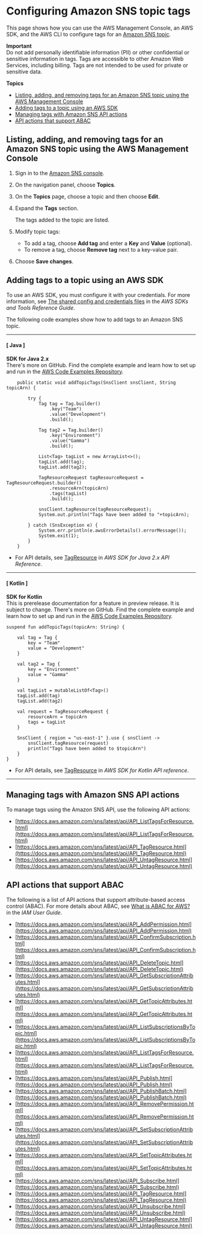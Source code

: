 # Configuring Amazon SNS topic tags<a name="sns-tags-configuring"></a>

This page shows how you can use the AWS Management Console, an AWS SDK, and the AWS CLI to configure tags for an [Amazon SNS topic](sns-tags.md)\.

**Important**  
Do not add personally identifiable information \(PII\) or other confidential or sensitive information in tags\. Tags are accessible to other Amazon Web Services, including billing\. Tags are not intended to be used for private or sensitive data\.

**Topics**
+ [Listing, adding, and removing tags for an Amazon SNS topic using the AWS Management Console](#list-add-update-remove-tags-for-topic-aws-console)
+ [Adding tags to a topic using an AWS SDK](#tag-resource-aws-sdks)
+ [Managing tags with Amazon SNS API actions](#manage-tags-with-sns-api-actions)
+ [API actions that support ABAC](#api-actions-that-support-abac)

## Listing, adding, and removing tags for an Amazon SNS topic using the AWS Management Console<a name="list-add-update-remove-tags-for-topic-aws-console"></a>

1. Sign in to the [Amazon SNS console](https://console.aws.amazon.com/sns/home)\.

1. On the navigation panel, choose **Topics**\.

1. On the **Topics** page, choose a topic and then choose **Edit**\.

1. Expand the **Tags** section\.

   The tags added to the topic are listed\.

1. Modify topic tags:
   + To add a tag, choose **Add tag** and enter a **Key** and **Value** \(optional\)\.
   + To remove a tag, choose **Remove tag** next to a key\-value pair\.

1. Choose **Save changes**\.

## Adding tags to a topic using an AWS SDK<a name="tag-resource-aws-sdks"></a>

To use an AWS SDK, you must configure it with your credentials\. For more information, see [The shared config and credentials files](https://docs.aws.amazon.com/sdkref/latest/guide/creds-config-files.html) in the *AWS SDKs and Tools Reference Guide*\.

The following code examples show how to add tags to an Amazon SNS topic\.

------
#### [ Java ]

**SDK for Java 2\.x**  
 There's more on GitHub\. Find the complete example and learn how to set up and run in the [AWS Code Examples Repository](https://github.com/awsdocs/aws-doc-sdk-examples/tree/main/javav2/example_code/sns#readme)\. 
  

```
    public static void addTopicTags(SnsClient snsClient, String topicArn) {

        try {
            Tag tag = Tag.builder()
                .key("Team")
                .value("Development")
                .build();

            Tag tag2 = Tag.builder()
                .key("Environment")
                .value("Gamma")
                .build();

            List<Tag> tagList = new ArrayList<>();
            tagList.add(tag);
            tagList.add(tag2);

            TagResourceRequest tagResourceRequest = TagResourceRequest.builder()
                .resourceArn(topicArn)
                .tags(tagList)
                .build();

            snsClient.tagResource(tagResourceRequest);
            System.out.println("Tags have been added to "+topicArn);

        } catch (SnsException e) {
            System.err.println(e.awsErrorDetails().errorMessage());
            System.exit(1);
        }
    }
```
+  For API details, see [TagResource](https://docs.aws.amazon.com/goto/SdkForJavaV2/sns-2010-03-31/TagResource) in *AWS SDK for Java 2\.x API Reference*\. 

------
#### [ Kotlin ]

**SDK for Kotlin**  
This is prerelease documentation for a feature in preview release\. It is subject to change\.
 There's more on GitHub\. Find the complete example and learn how to set up and run in the [AWS Code Examples Repository](https://github.com/awsdocs/aws-doc-sdk-examples/tree/main/kotlin/services/sns#code-examples)\. 
  

```
suspend fun addTopicTags(topicArn: String) {

    val tag = Tag {
        key = "Team"
        value = "Development"
    }

    val tag2 = Tag {
        key = "Environment"
        value = "Gamma"
    }

    val tagList = mutableListOf<Tag>()
    tagList.add(tag)
    tagList.add(tag2)

    val request = TagResourceRequest {
        resourceArn = topicArn
        tags = tagList
    }

    SnsClient { region = "us-east-1" }.use { snsClient ->
        snsClient.tagResource(request)
        println("Tags have been added to $topicArn")
    }
}
```
+  For API details, see [TagResource](https://github.com/awslabs/aws-sdk-kotlin#generating-api-documentation) in *AWS SDK for Kotlin API reference*\. 

------

## Managing tags with Amazon SNS API actions<a name="manage-tags-with-sns-api-actions"></a>

To manage tags using the Amazon SNS API, use the following API actions:
+ [https://docs.aws.amazon.com/sns/latest/api/API_ListTagsForResource.html](https://docs.aws.amazon.com/sns/latest/api/API_ListTagsForResource.html)
+ [https://docs.aws.amazon.com/sns/latest/api/API_TagResource.html](https://docs.aws.amazon.com/sns/latest/api/API_TagResource.html)
+ [https://docs.aws.amazon.com/sns/latest/api/API_UntagResource.html](https://docs.aws.amazon.com/sns/latest/api/API_UntagResource.html)

## API actions that support ABAC<a name="api-actions-that-support-abac"></a>

The following is a list of API actions that support attribute\-based access control \(ABAC\)\. For more details about ABAC, see [What is ABAC for AWS?](https://docs.aws.amazon.com/IAM/latest/UserGuide/introduction_attribute-based-access-control.html) in the *IAM User Guide*\.
+ [https://docs.aws.amazon.com/sns/latest/api/API_AddPermission.html](https://docs.aws.amazon.com/sns/latest/api/API_AddPermission.html)
+ [https://docs.aws.amazon.com/sns/latest/api/API_ConfirmSubscription.html](https://docs.aws.amazon.com/sns/latest/api/API_ConfirmSubscription.html)
+ [https://docs.aws.amazon.com/sns/latest/api/API_DeleteTopic.html](https://docs.aws.amazon.com/sns/latest/api/API_DeleteTopic.html)
+ [https://docs.aws.amazon.com/sns/latest/api/API_GetSubscriptionAttributes.html](https://docs.aws.amazon.com/sns/latest/api/API_GetSubscriptionAttributes.html)
+ [https://docs.aws.amazon.com/sns/latest/api/API_GetTopicAttributes.html](https://docs.aws.amazon.com/sns/latest/api/API_GetTopicAttributes.html)
+ [https://docs.aws.amazon.com/sns/latest/api/API_ListSubscriptionsByTopic.html](https://docs.aws.amazon.com/sns/latest/api/API_ListSubscriptionsByTopic.html)
+ [https://docs.aws.amazon.com/sns/latest/api/API_ListTagsForResource.html](https://docs.aws.amazon.com/sns/latest/api/API_ListTagsForResource.html)
+ [https://docs.aws.amazon.com/sns/latest/api/API_Publish.html](https://docs.aws.amazon.com/sns/latest/api/API_Publish.html)
+ [https://docs.aws.amazon.com/sns/latest/api/API_PublishBatch.html](https://docs.aws.amazon.com/sns/latest/api/API_PublishBatch.html)
+ [https://docs.aws.amazon.com/sns/latest/api/API_RemovePermission.html](https://docs.aws.amazon.com/sns/latest/api/API_RemovePermission.html)
+ [https://docs.aws.amazon.com/sns/latest/api/API_SetSubscriptionAttributes.html](https://docs.aws.amazon.com/sns/latest/api/API_SetSubscriptionAttributes.html)
+ [https://docs.aws.amazon.com/sns/latest/api/API_SetTopicAttributes.html](https://docs.aws.amazon.com/sns/latest/api/API_SetTopicAttributes.html)
+ [https://docs.aws.amazon.com/sns/latest/api/API_Subscribe.html](https://docs.aws.amazon.com/sns/latest/api/API_Subscribe.html)
+ [https://docs.aws.amazon.com/sns/latest/api/API_TagResource.html](https://docs.aws.amazon.com/sns/latest/api/API_TagResource.html)
+ [https://docs.aws.amazon.com/sns/latest/api/API_Unsubscribe.html](https://docs.aws.amazon.com/sns/latest/api/API_Unsubscribe.html)
+ [https://docs.aws.amazon.com/sns/latest/api/API_UntagResource.html](https://docs.aws.amazon.com/sns/latest/api/API_UntagResource.html)